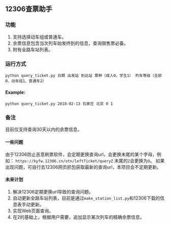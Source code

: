 ## 12306查票助手
### 功能
1. 支持选择动车组或普通车。
2. 余票信息包含当次列车始发终到的信息，查询限售票必备。
3. 附有全路车站列表。

### 运行方式
`python query_ticket.py 日期 出发站 到达站 票种（成人0、学生1） 列车等级（全部0、动车组1、普通车2）`
#### Example:
`python query_ticket.py 2018-02-13 石家庄 北京 0 1`

### 备注
目前仅支持查询30天以内的余票信息。

#### 一些问题
由于12306防止恶意刷票软件，会定期更换查询url，会更换末尾的某个字母，例如：
`https://kyfw.12306.cn/otn/leftTicket/queryZ` 末尾的`Z`会更换为`O`。
如果出现问题，可自行去12306网页抓包获取最新的查询url，本项目会不定期更新。

#### 未来计划
1. 解决12306定期更换url导致的查询问题。
2. 自动更新全路车站列表，目前是通过`make_station_list.py`和12306下载的信息表手动更新。
3. 实现Web页面查询。
4. 在2的基础上，根据用户需要，追加显示某次列车的精确余票信息。
